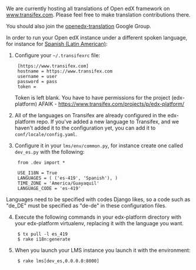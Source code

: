 We are currently hosting all translations of Open edX framework on www.transifex.com. Please feel free to make translation contributions there.

You should also join the [openedx-translation](https://groups.google.com/forum/#!forum/openedx-translation) Google Group.

In order to run your Open edX instance under a different spoken language, for instance for [Spanish (Latin American)](https://www.transifex.com/projects/p/edx-platform/language/es_419/):

1. Configure your `~/.transifexrc` file:

        [https://www.transifex.com]
        hostname = https://www.transifex.com
        username = user
        password = pass
        token =

    Token is left blank. You have to have permissions for the project (edx-platform) AFAIK - https://www.transifex.com/projects/p/edx-platform/ 

2. All of the languages on Transifex are already configured in the edx-platform repo.  If you've added a new language to Transifex, and we haven't added it to the configuration yet, you can add it to `conf/locale/config.yaml`.

3. Configure it in your `lms/env/common.py`, for instance create one called `dev_es.py` with the following: 

        from .dev import *
        
        USE_I18N = True
        LANGUAGES = ( ('es-419', 'Spanish'), )
        TIME_ZONE = 'America/Guayaquil'
        LANGUAGE_CODE = 'es-419'

Languages need to be specified with codes Django likes, so a code such as "de_DE" must be specified as "de-de" in these configuration files.

4. Execute the following commands in your edx-platform directory with your edx-platform virtualenv, replacing it with the language you want.

        $ tx pull -l es_419
        $ rake i18n:generate

5. When you launch your LMS instance you launch it with the environment:

        $ rake lms[dev_es,0.0.0.0:8000]
